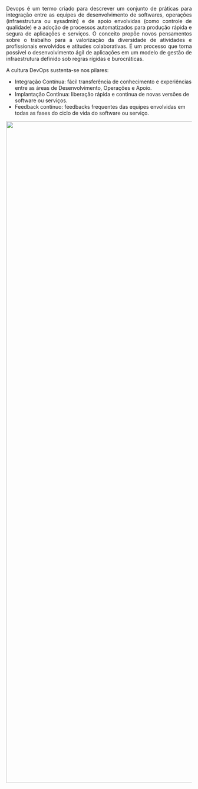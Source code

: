 <p align="justify">
Devops é um termo criado para descrever um conjunto de práticas para integração entre as equipes de desenvolvimento de softwares, operações (infraestrutura ou sysadmin) e de apoio envolvidas (como controle de qualidade) e a adoção de processos automatizados para produção rápida e segura de aplicações e serviços. O conceito propõe novos pensamentos sobre o trabalho para a valorização da diversidade de atividades e profissionais envolvidos e atitudes colaborativas. É um processo que torna possível o desenvolvimento ágil de aplicações em um modelo de gestão de infraestrutura definido sob regras rígidas e burocráticas.
  
A cultura DevOps sustenta-se nos pilares:

- Integração Contínua: fácil transferência de conhecimento e experiências entre as áreas de Desenvolvimento, Operações e Apoio. 
- Implantação Contínua: liberação rápida e continua de novas versões de software ou serviços.
- Feedback contínuo: feedbacks frequentes das equipes envolvidas em todas as fases do ciclo de vida do software ou serviço. 
</p>

<img src="https://roadmap.sh/roadmaps/devops.png" width="960" height="1790.78">
